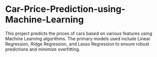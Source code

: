 # Car-Price-Prediction-using-Machine-Learning
This project predicts the prices of cars based on various features using Machine Learning algorithms. The primary models used include Linear Regression, Ridge Regression, and Lasso Regression to ensure robust predictions and minimize overfitting.
